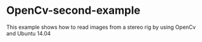 # OpenCv-second-example

This example shows how to read images from a stereo rig by using OpenCv and Ubuntu 14.04
